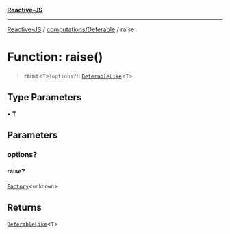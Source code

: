 [**Reactive-JS**](../../../README.md)

***

[Reactive-JS](../../../README.md) / [computations/Deferable](../README.md) / raise

# Function: raise()

> **raise**\<`T`\>(`options`?): [`DeferableLike`](../../interfaces/DeferableLike.md)\<`T`\>

## Type Parameters

• **T**

## Parameters

### options?

#### raise?

[`Factory`](../../../functions/type-aliases/Factory.md)\<`unknown`\>

## Returns

[`DeferableLike`](../../interfaces/DeferableLike.md)\<`T`\>
